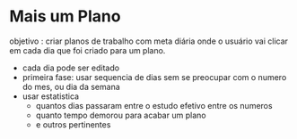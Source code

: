 # Mais um Plano

objetivo : criar planos de trabalho com meta diária onde o usuário vai clicar em cada dia
que foi criado para um plano.

- cada dia pode ser editado
- primeira fase: usar sequencia de dias sem se preocupar com o numero do mes, ou dia da semana
- usar estatistica
  - quantos dias passaram entre o estudo efetivo entre os numeros
  - quanto tempo demorou para acabar um plano
  - e outros pertinentes
